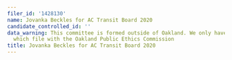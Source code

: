 ```yaml
---
filer_id: '1428130'
name: Jovanka Beckles for AC Transit Board 2020
candidate_controlled_id: ''
data_warning: This committee is formed outside of Oakland. We only have data on committees
  which file with the Oakland Public Ethics Commission
title: Jovanka Beckles for AC Transit Board 2020
---
```


